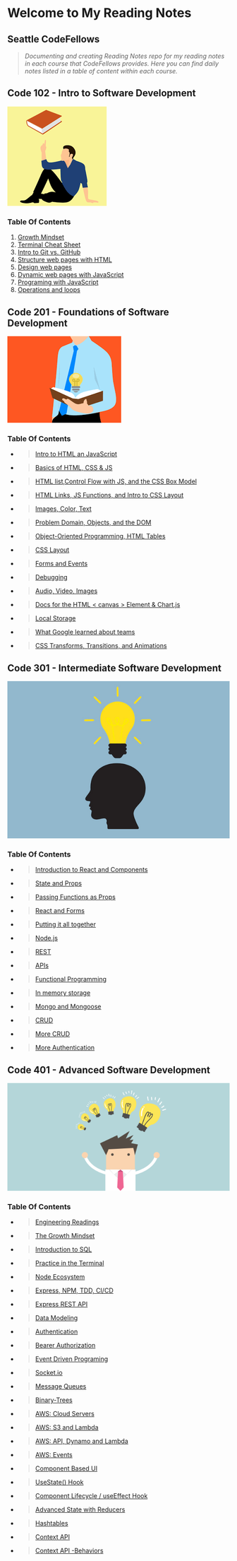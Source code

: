 # Welcome to My Reading Notes

## Seattle CodeFellows

> _Documenting and creating Reading Notes repo for my reading notes in each course that CodeFellows provides. Here you can find daily notes listed in a table of content within each course._

## Code 102 - Intro to Software Development

![](images/thinking.png)

### Table Of Contents

1. [Growth Mindset](./102/Day1.md)
2. [Terminal Cheat Sheet](./102/Day2.md)
3. [Intro to Git vs. GitHub](./102/Day3.md)
4. [Structure web pages with HTML](./102/Day4.md)
5. [Design web pages](./102/Day6.md)
6. [Dynamic web pages with JavaScript](./102/Day6.md)
7. [Programing with JavaScript](./102/Day7.md)
8. [Operations and loops](./102/Day8.md)

## Code 201 - Foundations of Software Development

![](images/thinking2.png)

### Table Of Contents

- > [Intro to HTML an JavaScript](./201/class-01.md)
- > [Basics of HTML, CSS & JS](./201/class-02.md)
- > [HTML list,Control Flow with JS, and the CSS Box Model](./201/class-03.md)
- > [HTML Links, JS Functions, and Intro to CSS Layout](./201/class-04.md)
- > [Images, Color, Text](./201/class-05.md)
- > [Problem Domain, Objects, and the DOM](./201/class-06.md)
- > [Object-Oriented Programming, HTML Tables](./201/class-07.md)
- > [CSS Layout](./201/class08.md)
- > [Forms and Events](./201/class09.md)
- > [Debugging](./201/class10.md)
- > [Audio, Video, Images](./201/class-11.md)
- > [Docs for the HTML < canvas > Element & Chart.js](./201/class-12.md)
- > [Local Storage](./201/class-13.md)
- > [What Google learned about teams](./201/class-14.md)
- > [CSS Transforms, Transitions, and Animations](./201/class-14a.md)

## Code 301 - Intermediate Software Development

![](images/bright.jpeg)

### Table Of Contents

- > [Introduction to React and Components](./301/Read01.md)
- > [State and Props](./301/Read02.md)
- > [Passing Functions as Props](./301/Read03.md)
- > [React and Forms](./301/Read04.md)
- > [Putting it all together](./301Read05.md)
- > [Node.js](./301/Read06.md)
- > [REST](./301/Read07.md)
- > [APIs](./301/Read08.md)
- > [Functional Programming](./301/Read09.md)
- > [In memory storage](./301/Read10.md)
- > [Mongo and Mongoose](./301/Read11.md)
- > [CRUD](./301/Read12.md)
- > [More CRUD](./301/Read13.md)
- > [More Authentication](./301/Read15.md)

## Code 401 - Advanced Software Development

![](images/401idea.png)

### Table Of Contents

- > [Engineering Readings](./401/Prep:Reading01.md)
- > [The Growth Mindset](./401/Prep:Reading02.md)
- > [Introduction to SQL](./401/Prep:IntroSQL.md)
- > [Practice in the Terminal](./401/Prep:practiceintheterminal.md)
- > [Node Ecosystem](./401/read01.md)
- > [Express, NPM, TDD, CI/CD](./401/read02.md)
- > [Express REST API](./401/read03.md)
- > [Data Modeling](./401/read04.md)
- > [Authentication](./401/read06.md)
- > [Bearer Authorization](./401/read07.md)
- > [Event Driven Programing](./401/read11.md)
- > [Socket.io](./401/read12.md)
- > [Message Queues](./401/read13.md)
- > [Binary-Trees](./401/read15.md)
- > [AWS: Cloud Servers](./401/read16.md)
- > [AWS: S3 and Lambda](./401/read17.md)
- > [AWS: API, Dynamo and Lambda](./401/read18.md)
- > [AWS: Events](./401/read19.md)
- > [Component Based UI](./401/read26.md)
- > [UseState() Hook](./401/read27.md)
- > [Component Lifecycle / useEffect Hook](./401/read28.md)
- > [Advanced State with Reducers](./401/read29.md)
- > [Hashtables](./401/read30.md)
- > [Context API](./401/read31.md)
- > [Context API -Behaviors](./401/read32.md)
